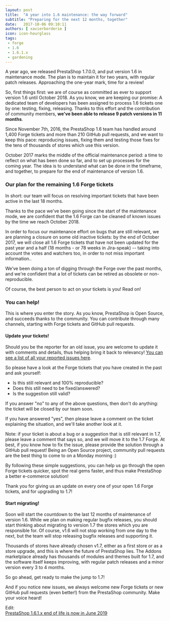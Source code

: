 ```yaml
---
layout: post
title:  "A year into 1.6 maintenance: the way forward"
subtitle: "Preparing for the next 12 months, together"
date:   2017-10-06 09:10:11
authors: [ xavierborderie ]
icon: icon-hourglass
tags:
 - forge
 - 1.6
 - 1.6.1.x
 - gardening
---
```


A year ago, we released PrestaShop 1.7.0.0, and put version 1.6 in maintenance mode. The plan is to maintain it for two years, with regular patch releases. Approaching the one-year mark, time for a review!

So, first things first: we are of course as committed as ever to support version 1.6 until October 2018. As you know, we are keeping our promise: A dedicated team of developers has been assigned to process 1.6 tickets one by one: testing, fixing, releasing. Thanks to this effort and the contribution of community members, **we've been able to release 9 patch versions in 11 months**.

Since November 7th, 2016, the PrestaShop 1.6 team has handled around 1,400 Forge tickets and more than 210 GitHub pull requests, and we want to keep this pace: reproducing issues, fixing them and testing those fixes for the tens of thousands of stores which use this version.

October 2017 marks the middle of the official maintenance period: a time to reflect on what has been done so far, and to set up processes for the coming year. The idea is to understand what can be done in the timeframe, and together, to prepare for the end of maintenance of version 1.6.


### Our plan for the remaining 1.6 Forge tickets

In short: our team will focus on resolving important tickets that have been active in the last 18 months.

Thanks to the pace we've been going since the start of the maintenance mode, we are confident that the 1.6 Forge can be cleaned of known issues by the time we reach October 2018.

In order to focus our maintenance effort on bugs that are still relevant, we are planning a closure on some old inactive tickets: by the end of October 2017, we will close all 1.6 Forge tickets that have not been updated for the past year and a half (18 months - or 78 weeks in Jira-speak) -- taking into account the votes and watchers too, in order to not miss important information..

We’ve been doing a ton of digging through the Forge over the past months, and we're confident that a lot of tickets can be retired as obsolete or non-reproducible. 

Of course, the best person to act on your tickets is you! Read on!


### You can help!

This is where you enter the story. As you know, PrestaShop is Open Source, and succeeds thanks to the community. You can contribute through many channels, starting with Forge tickets and GitHub pull requests.


#### Update your tickets!

Should you be the reporter for an old issue, you are welcome to update it with comments and details, thus helping bring it back to relevancy! [You can see a list of all your reported issues here](http://forge.prestashop.com/issues/?filter=-2).

So please have a look at the Forge tickets that you have created in the past and ask yourself:

* Is this still relevant and 100% reproducible?
* Does this still need to be fixed/answered?
* Is the suggestion still valid?

If you answer "no" to any of the above questions, then don't do anything: the ticket will be closed by our team soon.

If you have answered "yes", then please leave a comment on the ticket explaining the situation, and we'll take another look at it.

Note: if your ticket is about a bug or a suggestion that is still relevant in 1.7, please leave a comment that says so, and we will move it to the 1.7 Forge.
At best, if you know how to fix the issue, please provide the solution through a GitHub pull request! Being an Open Source project, community pull requests are the best thing to come to on a Monday morning :)

By following these simple suggestions, you can help us go through the open Forge tickets quicker, spot the real gems faster, and thus make PrestaShop a better e-commerce solution!

Thank you for giving us an update on every one of your open 1.6 Forge tickets, and for upgrading to 1.7!


#### Start migrating!

Soon will start the countdown to the last 12 months of maintenance of version 1.6. While we plan on making regular bugfix releases, you should start thinking about migrating to version 1.7 the stores which you are responsible for.
Of course, v1.6 will not stop working from one day to the next, but the team will stop releasing bugfix releases and supporting it.

Thousands of stores have already chosen v1.7, either as a first store or as a store upgrade, and this is where the future of PrestaShop lies. The Addons marketplace already has thousands of modules and themes built for 1.7, and the software itself keeps improving, with regular patch releases and a minor version every 3 to 4 months.

So go ahead, get ready to make the jump to 1.7!

And if you notice new issues, we always welcome new Forge tickets or new GitHub pull requests (even better!) from the PrestaShop community. Make your voice heard!

Edit:  
[PrestaShop 1.6.1.x end of life is now in June 2019](https://www.prestashop.com/en/blog/Maintenance-extension-PrestaShop-1-6)
